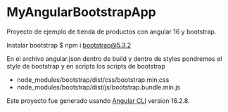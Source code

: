 # MyAngularBootstrapApp

Proyecto de ejemplo de tienda de productos con angular 16 y bootstrap.

Instalar bootstrap
$ npm i bootstrap@5.3.2

En el archivo angular.json dentro de build y dentro de styles pondremos el style de bootstrap y en scripts los scripts de bootstrap

- node_modules/bootstrap/dist/css/bootstrap.min.css
- node_modules/bootstrap/dist/js/bootstrap.bundle.min.js


Este proyecto fue generado usando [Angular CLI](https://github.com/angular/angular-cli) version 16.2.8.
